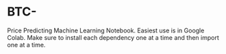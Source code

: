 # BTC-
Price Predicting Machine Learning Notebook. Easiest use is in Google Colab. Make sure to install each dependency one at a time and then import one at a time. 
